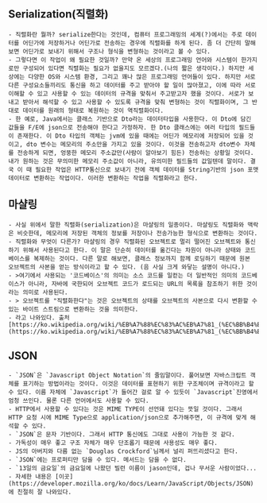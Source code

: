 ## Serialization(직렬화) 
    - 직렬화란 뭘까? serialize한다는 것인데, 컴퓨터 프로그래밍의 세계(?)에서는 주로 데이터를 어딘가에 저장하거나 어딘가로 전송하는 경우에 직렬화를 하게 된다. 좀 더 간단히 말해보면 어딘가로 보내기 위해서 구조나 형식을 변형하는 것이라고 볼 수 있다. 
    - 그렇다면 이 작업이 왜 필요한 것일까? 만약 온 세상의 프로그래밍 언어와 시스템이 한가지로만 구성되어 있다면 직렬화는 필요가 없을지도 모르겠다.(나의 짧은 생각이다.) 하지만 세상에는 다양한 OS와 시스템 환경, 그리고 꽤나 많은 프로그래밍 언어들이 있다. 하지만 서로 다른 구성요소들끼리도 통신을 하고 데이터를 주고 받아야 할 일이 많아졌고, 이에 따라 서로 이해할 수 있고 사용할 수 있는 데이터의 규격을 맞춰서 주고받고자 했을 것이다. 서로가 보내고 받아서 해석할 수 있고 사용할 수 있도록 규격을 맞춰 변형하는 것이 직렬화이며, 그 반대로 데이터를 원래의 형태로 복원하는 것이 역직렬화이다.
    - 한 예로, Java에서는 클래스 기반으로 Dto라는 데이터타입을 사용한다. 이 Dto에 담긴 값들을 F/E에 json으로 전송해야 한다고 가정하자. 한 Dto 클래스에는 여러 타입의 필드들이 존재한다. 이 Dto 타입의 객체는 jvm에 있을 때에는 어딘가 메모리에 저장되어 있을 것이고, dto 변수는 메모리의 주소만을 가지고 있을 것이다. 이것을 전송하고자 dto변수 자체를 전송하게 되면, 엉뚱한 메모리 주소값만(사람이 알아보기 힘든) 전송하는 상황일 것이다. 내가 원하는 것은 무의미한 메모리 주소값이 아니라, 유의미한 필드들의 값일텐데 말이다. 결국 이 때 필요한 작업은 HTTP통신으로 보내기 전에 객체 데이터를 String기반의 json 포맷데이터로 변환하는 작업이다. 이러한 변환하는 작업을 직렬화라고 한다.
## 마샬링
    - 사실 위에서 말한 직렬화(serialization)은 마샬링의 일종이다. 마샬링도 직렬화와 맥락은 비슷한데, 메모리에 저장된 객체의 정보를 저장이나 전송가능한 형식으로 변환하는 것이다.
    - 직렬화와 무엇이 다른가? 마샬링의 경우 직렬화된 오브젝트로 멀리 떨어진 오브젝트와 통신하기 위해서 사용된다고 한다. 이 말은 단순히 데이터를 옮긴다는 차원이 아니라 상태와 코드베이스를 복제하는 것이다. 다른 말로 해보면, 클래스 정보까지 함께 로딩하기 때문에 원본 오브젝트의 사본을 얻는 방식이라고 할 수 있다. (음 사실 크게 와닿는 설명이 아니다.)
    - >여기에서 사용되는 '코드베이스'의 의미는 소스 코드를 일컫는 더 일반적인 의미의 코드베이스가 아니라, 자바에 국한되어 오브젝트 코드가 로드되는 URL의 목록을 참조하기 위한 것이라는 의미로 사용된다. 
    - > 오브젝트를 "직렬화한다"는 것은 오브젝트의 상태를 오브젝트의 사본으로 다시 변환할 수 있는 바이트 스트림으로 변환하는 것을 의미한다.
    - 라고 나와있다. 출처 [https://ko.wikipedia.org/wiki/%EB%A7%88%EC%83%AC%EB%A7%81_(%EC%BB%B4%ED%93%A8%ED%84%B0_%EA%B3%BC%ED%95%99)](https://ko.wikipedia.org/wiki/%EB%A7%88%EC%83%AC%EB%A7%81_(%EC%BB%B4%ED%93%A8%ED%84%B0_%EA%B3%BC%ED%95%99))


## JSON
    - `JSON`은 `Javascript Object Notation`의 줄임말이다. 풀어보면 자바스크립트 객체를 표기하는 방법이라는 것이다. 이것은 데이터를 표현하기 위한 구조체이며 규격이라고 할 수 있다. 이름 자체에 `Javascript`가 들어간 걸로 알 수 있듯이 `Javascript`진영에서 엄청 쓰인다. 물론 다른 언어에서도 사용할 수 있다.
    - HTTP에서 사용할 수 있다는 것은 MIME TYPE이 선언돼 있다는 뜻일 것이다. 그래서 HTTP 요청 시에 MIME Type으로 application/json으로 추가해주면, 이 규격에 맞게 해석할 수 있다. 
    - `JSON`은 문자 기반이다. 그래서 HTTP 통신에도 그대로 사용이 가능한 것 같다. 
    - 가독성이 매우 좋고 구조 자체가 매우 단조롭기 때문에 사용성도 매우 좋다. 
    - JS의 아버지와 다름 없는 `Douglas Crockford`님께서 널리 퍼뜨리셨다고 한다. 
    - `JSON`에는 프로퍼티만 담을 수 있다. 메서드는 담을 수 없다. 
    - `13일의 금요일`의 금요일에 나왔던 빌런 이름이 jason인데, 겁나 무서운 사람이었다... 
    - 자세한 내용은 [이곳](https://developer.mozilla.org/ko/docs/Learn/JavaScript/Objects/JSON)에 친절히 잘 나와있다.